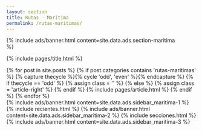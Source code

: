 ```yaml
---
layout: section
title: Rutas - Marítima
permalink: /rutas-maritimas/
---
```


{% 
  include ads/banner.html 
  content=site.data.ads.section-maritima  
%}

{% include pages/title.html %}

<!-- blog post -->
<section class="section">
  <div class="container maxw">
    <div class="row">
      <div class="col-lg-9">
        {% for post in site.posts %}
        {% if post.categories contains 'rutas-maritimas' %}
        {% capture thecycle %}{% cycle 'odd', 'even' %}{% endcapture %}
        {% if thecycle == 'odd' %}
        {% assign class = '' %}
        {% else %}
        {% assign class = 'article-right' %}
        {% endif %}
          {% include pages/article.html %}
        {% endif %}
        {% endfor %}
      </div> 
      <div class="col-lg-3">
        {% 
          include ads/banner.html 
          content=site.data.ads.sidebar_maritima-1  
        %}
        {% include recientes.html %}
        {% 
          include ads/banner.html 
          content=site.data.ads.sidebar_maritima-2
        %}
        {% include secciones.html %}
        {% 
          include ads/banner.html 
          content=site.data.ads.sidebar_maritima-3
        %}
      </div> 
    </div>
  </div>
</section>
<!-- /blog post -->